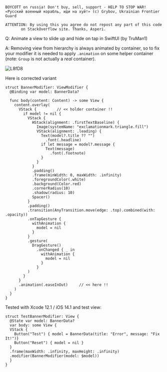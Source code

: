 ```
BOYCOTT on russia! Don't buy, sell, support - HELP TO STOP WAR!
«Русский военный корабль, иди на хуй!» (c) Grybov, Ukrainian Frontier Guard

ATTENTION: By using this you agree do not repost any part of this code
       on StackOverflow site. Thanks, Asperi.
```

Q: Animate a view to slide up and hide on tap in SwiftUI (by TruMan1)

A: Removing view from hierarchy is always animated by container, so to fix your modifier it is needed to apply `.animation` on some helper container (note: `Group` is not actually a *real* container).

![L8fD8](https://user-images.githubusercontent.com/62171579/166983198-fab9c4cc-07e0-42db-ac93-3b6004539d46.gif)

Here is corrected variant

```
struct BannerModifier: ViewModifier {
  @Binding var model: BannerData?
  
  func body(content: Content) -> some View {
    content.overlay(
      VStack {         // << holder container !!
        if model != nil {
          VStack {
            HStack(alignment: .firstTextBaseline) {
              Image(systemName: "exclamationmark.triangle.fill")
              VStack(alignment: .leading) {
                Text(model?.title ?? "")
                  .font(.headline)
                if let message = model?.message {
                  Text(message)
                    .font(.footnote)
                }
              }
            }
            .padding()
            .frame(minWidth: 0, maxWidth: .infinity)
            .foregroundColor(.white)
            .background(Color.red)
            .cornerRadius(10)
            .shadow(radius: 10)
            Spacer()
          }
          .padding()
          .transition(AnyTransition.move(edge: .top).combined(with: .opacity))
          .onTapGesture {
            withAnimation {
              model = nil
            }
          }
          .gesture(
            DragGesture()
              .onChanged { _ in
                withAnimation {
                  model = nil
                }
              }
          )
        }
      }
      .animation(.easeInOut)     // << here !!
    )
  }
}
```

Tested with Xcode 12.1 / iOS 14.1 and test view:

```
struct TestBannerModifier: View {
  @State var model: BannerData?
  var body: some View {
  VStack {
    Button("Test") { model = BannerData(title: "Error", message: "Fix It!")}
    Button("Reset") { model = nil }
  }
  .frame(maxWidth: .infinity, maxHeight: .infinity)
  .modifier(BannerModifier(model: $model))
  }
}
```
